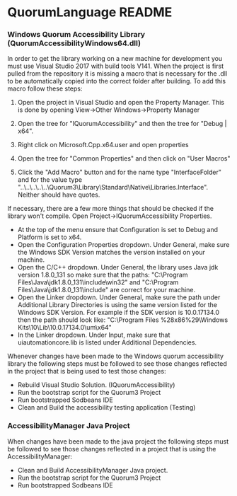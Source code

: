 # QuorumLanguage README #

### Windows Quorum Accessibility Library (QuorumAccessibilityWindows64.dll) ###

In order to get the library working on a new machine for development you must use Visual Studio 2017 with build tools V141. When the project is first pulled from the repository it is missing a macro that is necessary for the .dll to be automatically copied into the correct folder after building. To add this macro follow these steps:

1) Open the project in Visual Studio and open the Property Manager. This is done by opening View->Other Windows->Property Manager

2) Open the tree for "IQuorumAccessibility" and then the tree for "Debug | x64".

3) Right click on Microsoft.Cpp.x64.user and open properties

4) Open the tree for "Common Properties" and then click on "User Macros"

5) Click the "Add Macro" button and for the name type "InterfaceFolder" and for the value type "..\\..\\..\\..\\..\Quorum3\Library\Standard\Native\Libraries.Interface\". Neither should have quotes.

If necessary, there are a few more things that should be checked if the library won't compile. Open Project->IQuorumAccessibility Properties.

* At the top of the menu ensure that Configuration is set to Debug and Platform is set to x64.
* Open the Configuration Properties dropdown. Under General, make sure the Windows SDK Version matches the version installed on your machine.
* Open the C/C++ dropdown. Under General, the library uses Java jdk version 1.8.0_131 so make sure that the paths: "C:\Program Files\Java\jdk1.8.0_131\include\win32" and "C:\Program Files\Java\jdk1.8.0_131\include" are correct for your machine.
* Open the Linker dropdown. Under General, make sure the path under Additional Library Directories is using the same version listed for the Windows SDK Version. For example if the SDK version is 10.0.17134.0 then the path should look like: "C:\Program Files %28x86%29\Windows Kits\10\Lib\10.0.17134.0\um\x64"
* In the Linker dropdown. Under Input, make sure that uiautomationcore.lib is listed under Additional Dependencies.

Whenever changes have been made to the Windows quorum accessibility library the following steps must be followed to see those changes reflected in the project that is being used to test those changes:

* Rebuild Visual Studio Solution. (IQuorumAccessibility)
* Run the bootstrap script for the Quorum3 Project
* Run bootstrapped Sodbeans IDE
* Clean and Build the accessibility testing application (Testing)


### AccessibilityManager Java Project ###

When changes have been made to the java project the following steps must be followed to see those changes reflected in a project that is using the AccessibilityManager:

* Clean and Build AccessibilityManager Java project.
* Run the bootstrap script for the Quorum3 Project
* Run bootstrapped Sodbeans IDE